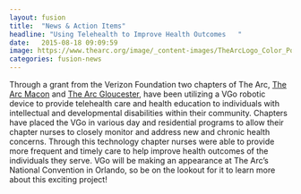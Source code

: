 ```yaml
---
layout: fusion
title:  "News & Action Items"
headline: "Using Telehealth to Improve Health Outcomes   "
date:   2015-08-18 09:09:59
image: https://www.thearc.org/image/_content-images/TheArcLogo_Color_Pos_JPG.jpg
categories: fusion-news
---
```

Through a grant from the Verizon Foundation two chapters of The Arc, <a href="http://www.arcmacon.org/">The Arc Macon</a> and <a href="http://www.thearcgloucester.org/">The Arc Gloucester</a>, have been utilizing a VGo robotic device to provide telehealth care and health education to individuals with intellectual and developmental disabilities within their community. Chapters have placed the VGo in various day and residential programs to allow their chapter nurses to closely monitor and address new and chronic health concerns. Through this technology chapter nurses were able to provide more frequent and timely care to help improve health outcomes of the individuals they serve. VGo will be making an appearance at The Arc’s National Convention in Orlando, so be on the lookout for it to learn more about this exciting project!